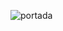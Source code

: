 ![portada](https://user-images.githubusercontent.com/83043304/127669649-58dfa431-9bc3-48d4-9d09-820c479110ee.png)
